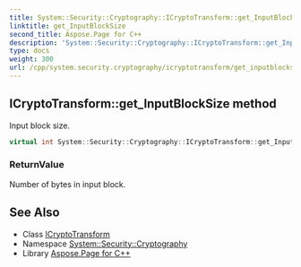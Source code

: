 ```yaml
---
title: System::Security::Cryptography::ICryptoTransform::get_InputBlockSize method
linktitle: get_InputBlockSize
second_title: Aspose.Page for C++
description: 'System::Security::Cryptography::ICryptoTransform::get_InputBlockSize method. Input block size in C++.'
type: docs
weight: 300
url: /cpp/system.security.cryptography/icryptotransform/get_inputblocksize/
---
```

## ICryptoTransform::get_InputBlockSize method


Input block size.

```cpp
virtual int System::Security::Cryptography::ICryptoTransform::get_InputBlockSize()=0
```


### ReturnValue

Number of bytes in input block.

## See Also

* Class [ICryptoTransform](../)
* Namespace [System::Security::Cryptography](../../)
* Library [Aspose.Page for C++](../../../)

